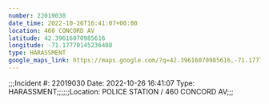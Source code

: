 ```yaml
---
number: 22019030
date_time: 2022-10-26T16:41:07+00:00
location: 460 CONCORD AV
latitude: 42.39616070985616
longitude: -71.17770145236408
type: HARASSMENT
google_maps_link: https://maps.google.com/?q=42.39616070985616,-71.17770145236408
---
```


;;;Incident #: 22019030   Date: 2022-10-26 16:41:07   Type: HARASSMENT;;;;;;Location: POLICE STATION / 460 CONCORD AV;;;
